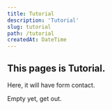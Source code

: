 ```yaml
---
title: Tutorial
description: 'Tutorial'
slug: tutorial
path: /tutorial
createdAt: DateTime
---
```


## This pages is Tutorial.

Here, it will have form contact.

Empty yet, get out.